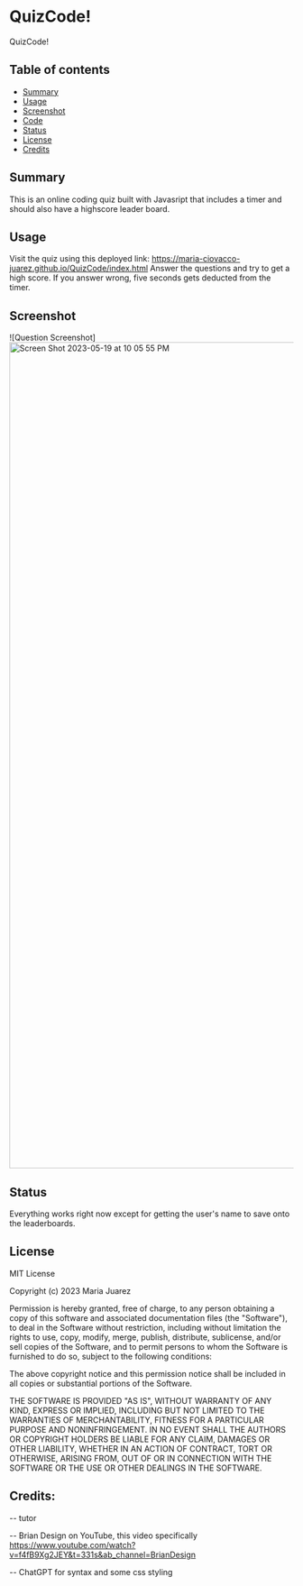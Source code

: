 # QuizCode!
QuizCode!

## Table of contents
* [Summary](#Summary)
* [Usage](#Usage)
* [Screenshot](#screenshots)
* [Code](#Code)
* [Status](#status)
* [License](#License)
* [Credits](#Credits)

## Summary
This is an online coding quiz built with Javasript that includes a timer and should also have a highscore leader board.

## Usage
Visit the quiz using this deployed link: https://maria-ciovacco-juarez.github.io/QuizCode/index.html
Answer the questions and try to get a high score. If you answer wrong, five seconds gets deducted from the timer.

## Screenshot
![Question Screenshot]<img width="1466" alt="Screen Shot 2023-05-19 at 10 05 55 PM" src="https://github.com/maria-ciovacco-juarez/QuizCode/assets/119270869/74838f9a-2dd8-4438-9039-786f7dbdd4bb">



## Status
Everything works right now except for getting the user's name to save onto the leaderboards.

## License
MIT License

Copyright (c) 2023 Maria Juarez

Permission is hereby granted, free of charge, to any person obtaining a copy
of this software and associated documentation files (the "Software"), to deal
in the Software without restriction, including without limitation the rights
to use, copy, modify, merge, publish, distribute, sublicense, and/or sell
copies of the Software, and to permit persons to whom the Software is
furnished to do so, subject to the following conditions:

The above copyright notice and this permission notice shall be included in all
copies or substantial portions of the Software.

THE SOFTWARE IS PROVIDED "AS IS", WITHOUT WARRANTY OF ANY KIND, EXPRESS OR
IMPLIED, INCLUDING BUT NOT LIMITED TO THE WARRANTIES OF MERCHANTABILITY,
FITNESS FOR A PARTICULAR PURPOSE AND NONINFRINGEMENT. IN NO EVENT SHALL THE
AUTHORS OR COPYRIGHT HOLDERS BE LIABLE FOR ANY CLAIM, DAMAGES OR OTHER
LIABILITY, WHETHER IN AN ACTION OF CONTRACT, TORT OR OTHERWISE, ARISING FROM,
OUT OF OR IN CONNECTION WITH THE SOFTWARE OR THE USE OR OTHER DEALINGS IN THE
SOFTWARE.

## Credits:
-- tutor

-- Brian Design on YouTube, this video specifically https://www.youtube.com/watch?v=f4fB9Xg2JEY&t=331s&ab_channel=BrianDesign

-- ChatGPT for syntax and some css styling
